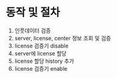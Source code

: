 # 동작 및 절차
1.  인풋데이터 검증
2.  server, license, center 정보 조회 및 검증
3.  license 검증기 disable
4.  server에 license 할당
5.  license 할당 history 추가
6.  license 검증기 enable